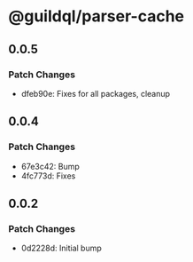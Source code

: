 # @guildql/parser-cache

## 0.0.5

### Patch Changes

- dfeb90e: Fixes for all packages, cleanup

## 0.0.4

### Patch Changes

- 67e3c42: Bump
- 4fc773d: Fixes

## 0.0.2

### Patch Changes

- 0d2228d: Initial bump
